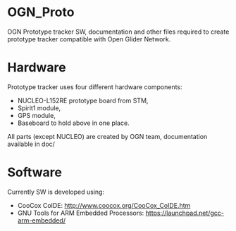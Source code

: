 OGN_Proto
=========

OGN Prototype tracker SW, documentation and other files required to create prototype tracker compatible with Open Glider Network.

Hardware
========
Prototype tracker uses four different hardware components:
- NUCLEO-L152RE prototype board from STM,
- Spirit1 module,
- GPS module,
- Baseboard to hold above in one place.

All parts (except NUCLEO) are created by OGN team, documentation available in doc/ 

Software
========
Currently SW is developed using:
- CooCox CoIDE: http://www.coocox.org/CooCox_CoIDE.htm
- GNU Tools for ARM Embedded Processors: https://launchpad.net/gcc-arm-embedded/
